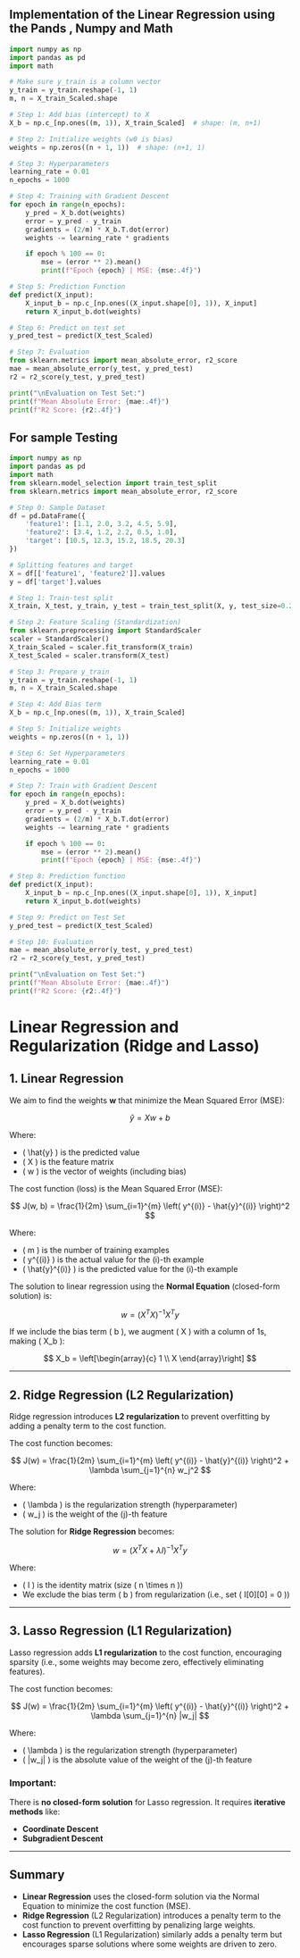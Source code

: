 ## Implementation of the Linear Regression using the Pands , Numpy and Math

```python
import numpy as np
import pandas as pd
import math

# Make sure y_train is a column vector
y_train = y_train.reshape(-1, 1)
m, n = X_train_Scaled.shape

# Step 1: Add bias (intercept) to X
X_b = np.c_[np.ones((m, 1)), X_train_Scaled]  # shape: (m, n+1)

# Step 2: Initialize weights (w0 is bias)
weights = np.zeros((n + 1, 1))  # shape: (n+1, 1)

# Step 3: Hyperparameters
learning_rate = 0.01
n_epochs = 1000

# Step 4: Training with Gradient Descent
for epoch in range(n_epochs):
    y_pred = X_b.dot(weights)
    error = y_pred - y_train
    gradients = (2/m) * X_b.T.dot(error)
    weights -= learning_rate * gradients

    if epoch % 100 == 0:
        mse = (error ** 2).mean()
        print(f"Epoch {epoch} | MSE: {mse:.4f}")

# Step 5: Prediction Function
def predict(X_input):
    X_input_b = np.c_[np.ones((X_input.shape[0], 1)), X_input]
    return X_input_b.dot(weights)

# Step 6: Predict on test set
y_pred_test = predict(X_test_Scaled)

# Step 7: Evaluation
from sklearn.metrics import mean_absolute_error, r2_score
mae = mean_absolute_error(y_test, y_pred_test)
r2 = r2_score(y_test, y_pred_test)

print("\nEvaluation on Test Set:")
print(f"Mean Absolute Error: {mae:.4f}")
print(f"R2 Score: {r2:.4f}")

```

## For sample Testing

```python
import numpy as np
import pandas as pd
import math
from sklearn.model_selection import train_test_split
from sklearn.metrics import mean_absolute_error, r2_score

# Step 0: Sample Dataset
df = pd.DataFrame({
    'feature1': [1.1, 2.0, 3.2, 4.5, 5.9],
    'feature2': [3.4, 1.2, 2.2, 0.5, 1.0],
    'target': [10.5, 12.3, 15.2, 18.5, 20.3]
})

# Splitting features and target
X = df[['feature1', 'feature2']].values
y = df['target'].values

# Step 1: Train-test split
X_train, X_test, y_train, y_test = train_test_split(X, y, test_size=0.2, random_state=42)

# Step 2: Feature Scaling (Standardization)
from sklearn.preprocessing import StandardScaler
scaler = StandardScaler()
X_train_Scaled = scaler.fit_transform(X_train)
X_test_Scaled = scaler.transform(X_test)

# Step 3: Prepare y_train
y_train = y_train.reshape(-1, 1)
m, n = X_train_Scaled.shape

# Step 4: Add Bias term
X_b = np.c_[np.ones((m, 1)), X_train_Scaled]

# Step 5: Initialize weights
weights = np.zeros((n + 1, 1))

# Step 6: Set Hyperparameters
learning_rate = 0.01
n_epochs = 1000

# Step 7: Train with Gradient Descent
for epoch in range(n_epochs):
    y_pred = X_b.dot(weights)
    error = y_pred - y_train
    gradients = (2/m) * X_b.T.dot(error)
    weights -= learning_rate * gradients

    if epoch % 100 == 0:
        mse = (error ** 2).mean()
        print(f"Epoch {epoch} | MSE: {mse:.4f}")

# Step 8: Prediction function
def predict(X_input):
    X_input_b = np.c_[np.ones((X_input.shape[0], 1)), X_input]
    return X_input_b.dot(weights)

# Step 9: Predict on Test Set
y_pred_test = predict(X_test_Scaled)

# Step 10: Evaluation
mae = mean_absolute_error(y_test, y_pred_test)
r2 = r2_score(y_test, y_pred_test)

print("\nEvaluation on Test Set:")
print(f"Mean Absolute Error: {mae:.4f}")
print(f"R2 Score: {r2:.4f}")

```

# Linear Regression and Regularization (Ridge and Lasso)

## 1. Linear Regression

We aim to find the weights **w** that minimize the Mean Squared Error (MSE):

$$
\hat{y} = Xw + b
$$

Where:

- \( \hat{y} \) is the predicted value
- \( X \) is the feature matrix
- \( w \) is the vector of weights (including bias)

The cost function (loss) is the Mean Squared Error (MSE):

$$
J(w, b) = \frac{1}{2m} \sum_{i=1}^{m} \left( y^{(i)} - \hat{y}^{(i)} \right)^2
$$

Where:

- \( m \) is the number of training examples
- \( y^{(i)} \) is the actual value for the \(i\)-th example
- \( \hat{y}^{(i)} \) is the predicted value for the \(i\)-th example

The solution to linear regression using the **Normal Equation** (closed-form solution) is:

$$
w = (X^T X)^{-1} X^T y
$$

If we include the bias term \( b \), we augment \( X \) with a column of 1s, making \( X_b \):

$$
X_b = \left[\begin{array}{c} 1 \\ X \end{array}\right]
$$

---

## 2. Ridge Regression (L2 Regularization)

Ridge regression introduces **L2 regularization** to prevent overfitting by adding a penalty term to the cost function.

The cost function becomes:

$$
J(w) = \frac{1}{2m} \sum_{i=1}^{m} \left( y^{(i)} - \hat{y}^{(i)} \right)^2 + \lambda \sum_{j=1}^{n} w_j^2
$$

Where:

- \( \lambda \) is the regularization strength (hyperparameter)
- \( w_j \) is the weight of the \(j\)-th feature

The solution for **Ridge Regression** becomes:

$$
w = (X^T X + \lambda I)^{-1} X^T y
$$

Where:

- \( I \) is the identity matrix (size \( n \times n \))
- We exclude the bias term \( b \) from regularization (i.e., set \( I[0][0] = 0 \))

---

## 3. Lasso Regression (L1 Regularization)

Lasso regression adds **L1 regularization** to the cost function, encouraging sparsity (i.e., some weights may become zero, effectively eliminating features).

The cost function becomes:

$$
J(w) = \frac{1}{2m} \sum_{i=1}^{m} \left( y^{(i)} - \hat{y}^{(i)} \right)^2 + \lambda \sum_{j=1}^{n} |w_j|
$$

Where:

- \( \lambda \) is the regularization strength (hyperparameter)
- \( |w_j| \) is the absolute value of the weight of the \(j\)-th feature

### Important:

There is **no closed-form solution** for Lasso regression. It requires **iterative methods** like:

- **Coordinate Descent**
- **Subgradient Descent**

---

## Summary

- **Linear Regression** uses the closed-form solution via the Normal Equation to minimize the cost function (MSE).
- **Ridge Regression** (L2 Regularization) introduces a penalty term to the cost function to prevent overfitting by penalizing large weights.
- **Lasso Regression** (L1 Regularization) similarly adds a penalty term but encourages sparse solutions where some weights are driven to zero.
